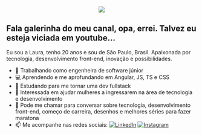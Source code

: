 <h1 align="center">
  <img src="https://media.giphy.com/media/Ken6Yg5n7bYStW4JYB/giphy.gif">
</h1>

<h2>Fala galerinha do meu canal, opa, errei. Talvez eu esteja viciada em youtube...</h2>

Eu sou a Laura, tenho 20 anos e sou de São Paulo, Brasil. Apaixonada por tecnologia, desenvolvimento front-end, inovação e possibilidades. 

- 🏢 Trabalhando como engenheira de software júnior
- 💻 Aprendendo e me aprofundando em Angular, JS, TS e CSS
- 🚀 Estudando para me tornar uma dev fullstack
- 💁 Interessada em ajudar mulheres a ingressarem na área de tecnologia e desenvolvimento
- 💬 Pode me chamar para conversar sobre tecnologia, desenvolvimento front-end, começo de carreira, desenhos e melhores séries para fazer maratona 
- 📫 Me acompanhe nas redes sociais:  <a href="www.linkedin.com/in/lauraolpedro" target="_blank"><img src="https://img.shields.io/badge/LinkedIn-%230077B5.svg?&style=flat-square&logo=linkedin&logoColor=white" alt="LinkedIn"></a>
<a href="https://www.instagram.com/laurou__/" target="_blank"><img src="https://img.shields.io/badge/Instagram-%23E4405F.svg?&style=flat-square&logo=instagram&logoColor=white" alt="Instagram"></a>
  
